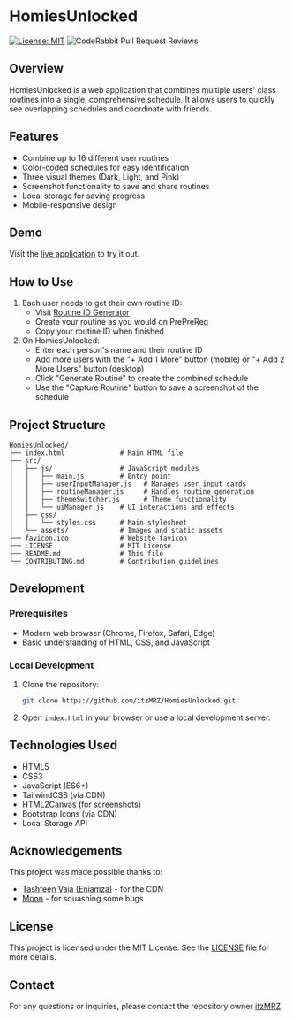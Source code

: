 # HomiesUnlocked

[![License: MIT](https://img.shields.io/badge/License-MIT-yellow.svg)](https://opensource.org/licenses/MIT)
![CodeRabbit Pull Request Reviews](https://img.shields.io/coderabbit/prs/github/itzMRZ/HomiesUnlocked?utm_source=oss&utm_medium=github&utm_campaign=itzMRZ%2FHomiesUnlocked&labelColor=171717&color=FF570A&link=https%3A%2F%2Fcoderabbit.ai&label=CodeRabbit+Reviews)

## Overview
HomiesUnlocked is a web application that combines multiple users' class routines into a single, comprehensive schedule. It allows users to quickly see overlapping schedules and coordinate with friends.

## Features
- Combine up to 16 different user routines
- Color-coded schedules for easy identification
- Three visual themes (Dark, Light, and Pink)
- Screenshot functionality to save and share routines
- Local storage for saving progress
- Mobile-responsive design

## Demo
Visit the [live application](https://homies-unlocked.itzmrz.xyz) to try it out.

## How to Use
1. Each user needs to get their own routine ID:
   - Visit [Routine ID Generator](https://routine-id.itzmrz.xyz)
   - Create your routine as you would on PrePreReg
   - Copy your routine ID when finished
2. On HomiesUnlocked:
   - Enter each person's name and their routine ID
   - Add more users with the "+ Add 1 More" button (mobile) or "+ Add 2 More Users" button (desktop)
   - Click "Generate Routine" to create the combined schedule
   - Use the "Capture Routine" button to save a screenshot of the schedule

## Project Structure
```
HomiesUnlocked/
├── index.html              # Main HTML file
├── src/
│   ├── js/                 # JavaScript modules
│   │   ├── main.js         # Entry point
│   │   ├── userInputManager.js   # Manages user input cards
│   │   ├── routineManager.js     # Handles routine generation
│   │   ├── themeSwitcher.js      # Theme functionality
│   │   └── uiManager.js    # UI interactions and effects
│   ├── css/
│   │   └── styles.css      # Main stylesheet
│   └── assets/             # Images and static assets
├── favicon.ico             # Website favicon
├── LICENSE                 # MIT License
├── README.md               # This file
└── CONTRIBUTING.md         # Contribution guidelines
```

## Development

### Prerequisites
- Modern web browser (Chrome, Firefox, Safari, Edge)
- Basic understanding of HTML, CSS, and JavaScript

### Local Development
1. Clone the repository:
   ```bash
   git clone https://github.com/itzMRZ/HomiesUnlocked.git
   ```
2. Open `index.html` in your browser or use a local development server.


## Technologies Used
- HTML5
- CSS3
- JavaScript (ES6+)
- TailwindCSS (via CDN)
- HTML2Canvas (for screenshots)
- Bootstrap Icons (via CDN)
- Local Storage API

## Acknowledgements
This project was made possible thanks to:
- [Tashfeen Vaia (Eniamza)](https://github.com/Eniamza) - for the CDN
- [Moon](https://github.com/mahathirmoon) - for squashing some bugs 

## License
This project is licensed under the MIT License. See the [LICENSE](LICENSE) file for more details.

## Contact
For any questions or inquiries, please contact the repository owner [itzMRZ](https://itzmrz.xyz).
